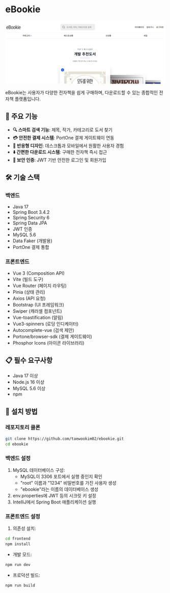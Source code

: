 # eBookie


![eBookie 스크린샷](./docs/preview.png)

eBookie는 사용자가 다양한 전자책을 쉽게 구매하며, 다운로드할 수 있는 종합적인 전자책 플랫폼입니다.

## 🚀 주요 기능

- **🔍 스마트 검색 기능**: 제목, 작가, 카테고리로 도서 찾기
- **💳 안전한 결제 시스템**: PortOne 결제 게이트웨이 연동
- **📱 반응형 디자인**: 데스크톱과 모바일에서 원활한 사용자 경험
- **⬇️ 간편한 다운로드 시스템**: 구매한 전자책 즉시 접근
- **🔐 보안 인증**: JWT 기반 안전한 로그인 및 회원가입

## 🛠️ 기술 스택

### 백엔드
- Java 17
- Spring Boot 3.4.2
- Spring Security 6
- Spring Data JPA
- JWT 인증
- MySQL 5.6
- Data Faker (개발용)
- PortOne 결제 통합

### 프론트엔드
- Vue 3 (Composition API)
- Vite (빌드 도구)
- Vue Router (페이지 라우팅)
- Pinia (상태 관리)
- Axios (API 요청)
- Bootstrap (UI 프레임워크)
- Swiper (캐러셀 컴포넌트)
- Vue-toastification (알림)
- Vue3-spinners (로딩 인디케이터)
- Autocomplete-vue (검색 제안)
- Portone/browser-sdk (결제 게이트웨이)
- Phosphor Icons (아이콘 라이브러리)

## 📋 필수 요구사항

- Java 17 이상
- Node.js 16 이상
- MySQL 5.6 이상
- npm 

## 🔧 설치 방법

### 레포지토리 클론
```bash
git clone https://github.com/taewookim02/ebookie.git
cd ebookie
```

### 백엔드 설정
1. MySQL 데이터베이스 구성:
   - MySQL이 3306 포트에서 실행 중인지 확인
   - "root" 이름과 "1234" 비밀번호를 가진 사용자 생성
   - "ebookie"라는 이름의 데이터베이스 생성
2. env.properties에 JWT 등의 시크릿 키 설정
3. IntelliJ에서 Spring Boot 애플리케이션 실행

### 프론트엔드 설정
1. 의존성 설치:
```bash
cd frontend
npm install
```

- 개발 모드:
```bash
npm run dev
```

- 프로덕션 빌드:
```bash
npm run build
```


